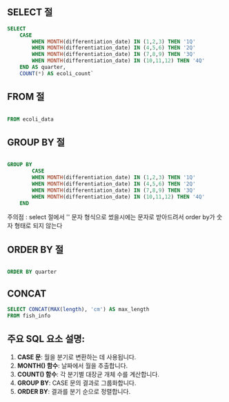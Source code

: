 ## SELECT 절

~~~sql
SELECT      
	CASE        
		WHEN MONTH(differentiation_date) IN (1,2,3) THEN '1Q'        
		WHEN MONTH(differentiation_date) IN (4,5,6) THEN '2Q'        
		WHEN MONTH(differentiation_date) IN (7,8,9) THEN '3Q'        
		WHEN MONTH(differentiation_date) IN (10,11,12) THEN '4Q'    
	END AS quarter,    
	COUNT(*) AS ecoli_count`
~~~

## FROM 절

~~~sql

FROM ecoli_data

~~~

## GROUP BY 절

~~~sql

GROUP BY      
		CASE        
		WHEN MONTH(differentiation_date) IN (1,2,3) THEN '1Q'        
		WHEN MONTH(differentiation_date) IN (4,5,6) THEN '2Q' 
		WHEN MONTH(differentiation_date) IN (7,8,9) THEN '3Q'        
		WHEN MONTH(differentiation_date) IN (10,11,12) THEN '4Q'    
	END
~~~

주의점 : select 절에서 '' 문자 형식으로 썼을시에는 문자로 받아드려서 order by가 숫자 형태로 되지 않는다

## ORDER BY 절

~~~sql

ORDER BY quarter
~~~

## CONCAT
```sql
SELECT CONCAT(MAX(length), 'cm') AS max_length
FROM fish_info

```

## 주요 SQL 요소 설명:

1. **CASE 문**: 월을 분기로 변환하는 데 사용됩니다.
2. **MONTH() 함수**: 날짜에서 월을 추출합니다.
3. **COUNT() 함수**: 각 분기별 대장균 개체 수를 계산합니다.
4. **GROUP BY**: CASE 문의 결과로 그룹화합니다.
5. **ORDER BY**: 결과를 분기 순으로 정렬합니다.